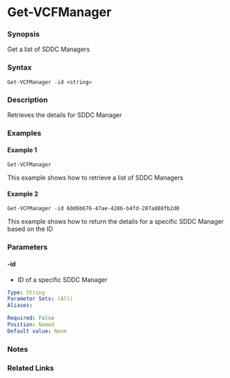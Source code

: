 # Get-VCFManager

### Synopsis
Get a list of SDDC Managers

### Syntax
```
Get-VCFManager -id <string>
```

### Description
Retrieves the details for SDDC Manager

### Examples
#### Example 1
```
Get-VCFManager
```
This example shows how to retrieve a list of SDDC Managers  

#### Example 2
```
Get-VCFManager -id 60d6b676-47ae-4286-b4fd-287a888fb2d0
```
This example shows how to return the details for a specific SDDC Manager based on the ID  

### Parameters

#### -id
- ID of a specific SDDC Manager

```yaml
Type: String
Parameter Sets: (All)
Aliases:

Required: False
Position: Named
Default value: None
```

### Notes

### Related Links
